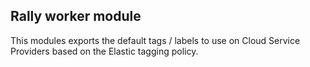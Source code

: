 ## Rally worker module

This modules exports the default tags / labels to use on Cloud Service Providers based on the Elastic tagging policy.
